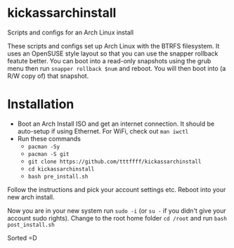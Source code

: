 # kickassarchinstall
Scripts and configs for an Arch Linux install

These scripts and configs set up Arch Linux with the BTRFS filesystem. It uses an OpenSUSE style layout so that you can use the snapper rollback featute better.
You can boot into a read-only snapshots using the grub menu then run `snapper rollback $num` and reboot. You will then boot into (a R/W copy of) that snapshot.

# Installation
* Boot an Arch Install ISO and get an internet connection. It should be auto-setup if using Ethernet. For WiFi, check out `man iwctl`
* Run these commands
  * `pacman -Sy`
  * `pacman -S git`
  * `git clone https://github.com/tttffff/kickassarchinstall`
  * `cd kickassarchinstall`
  * `bash pre_install.sh`

Follow the instructions and pick your account settings etc. Reboot into your new arch install.

Now you are in your new system run `sudo -i` (or `su -` if you didn't give your account sudo rights). Change to the root home folder `cd /root` and run `bash post_install.sh`

Sorted =D
  
